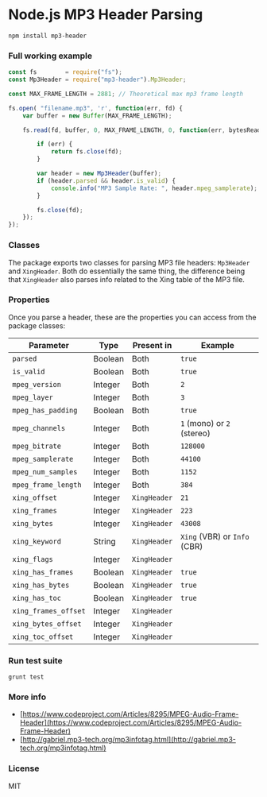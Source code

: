 # Node.js MP3 Header Parsing

`npm install mp3-header`

### Full working example

```js
const fs        = require("fs");
const Mp3Header = require("mp3-header").Mp3Header;

const MAX_FRAME_LENGTH = 2881; // Theoretical max mp3 frame length

fs.open( "filename.mp3", 'r', function(err, fd) {
    var buffer = new Buffer(MAX_FRAME_LENGTH);

    fs.read(fd, buffer, 0, MAX_FRAME_LENGTH, 0, function(err, bytesRead, buffer) {

        if (err) {
            return fs.close(fd);
        }

        var header = new Mp3Header(buffer);
        if (header.parsed && header.is_valid) {
            console.info("MP3 Sample Rate: ", header.mpeg_samplerate);
        }

        fs.close(fd);
    });
});
```

### Classes

The package exports two classes for parsing MP3 file headers: `Mp3Header` and `XingHeader`. Both do essentially the same thing, the difference being that `XingHeader` also parses info related to the Xing table of the MP3 file.

### Properties

Once you parse a header, these are the properties you can access from the package classes:


| Parameter                  | Type     | Present in   | Example   |
| -------------------------- | -------- | ------------ | --------- |
| `parsed`                   | Boolean  | Both         | `true`    |
| `is_valid`                 | Boolean  | Both         | `true`    |
| `mpeg_version`             | Integer  | Both         | `2`       |
| `mpeg_layer`               | Integer  | Both         | `3`       |
| `mpeg_has_padding`         | Boolean  | Both         | `true`    |
| `mpeg_channels`            | Integer  | Both         | `1` (mono) or `2` (stereo)    |
| `mpeg_bitrate`             | Integer  | Both         | `128000`  |
| `mpeg_samplerate`          | Integer  | Both         | `44100`   |
| `mpeg_num_samples`         | Integer  | Both         | `1152`    |
| `mpeg_frame_length`        | Integer  | Both         | `384`     |
| `xing_offset`              | Integer  | `XingHeader` | `21`     |
| `xing_frames`              | Integer  | `XingHeader` | `223`     |
| `xing_bytes`               | Integer  | `XingHeader` | `43008`     |
| `xing_keyword`             | String   | `XingHeader` | `Xing` (VBR) or `Info` (CBR)     |
| `xing_flags`               | Integer  | `XingHeader` |           |
| `xing_has_frames`          | Boolean  | `XingHeader` | `true`    |
| `xing_has_bytes`           | Boolean  | `XingHeader` | `true`    |
| `xing_has_toc`             | Boolean  | `XingHeader` | `true`    |
| `xing_frames_offset`       | Integer  | `XingHeader` |           |
| `xing_bytes_offset`        | Integer  | `XingHeader` |           |
| `xing_toc_offset`          | Integer  | `XingHeader` |           |

### Run test suite

`grunt test`

### More info

* [https://www.codeproject.com/Articles/8295/MPEG-Audio-Frame-Header](https://www.codeproject.com/Articles/8295/MPEG-Audio-Frame-Header)
* [http://gabriel.mp3-tech.org/mp3infotag.html](http://gabriel.mp3-tech.org/mp3infotag.html)

### License

MIT
